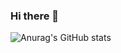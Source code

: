 ### Hi there 👋
![Anurag's GitHub stats](https://github-readme-stats.vercel.app/api?username=ilsyim&show_icons=true&theme=dracula)
<!--
**ilsyim/ilsyim** is a ✨ _special_ ✨ repository because its `README.md` (this file) appears on your GitHub profile.

Here are some ideas to get you started:

- 🔭 I’m currently working on ...
- 🌱 I’m currently learning ...
- 👯 I’m looking to collaborate on ...
- 🤔 I’m looking for help with ...
- 💬 Ask me about ...
- 📫 How to reach me: ...
- 😄 Pronouns: ...
- ⚡ Fun fact: ...
-->
